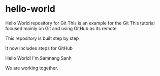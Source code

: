 # hello-world
Hello World repository for Git 
This is an example for the Git
This tutorial focused mainly on Git and using GitHub as its remote

This repository is built step by step

It now includes steps for GitHub

Hello World! I'm Samnang Sanh

We are working together.
